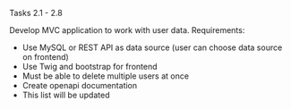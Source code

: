 Tasks 2.1 - 2.8

Develop MVC application to work with user data. Requirements:

 - Use MySQL or REST API as data source (user can choose data source on frontend)
 - Use Twig and bootstrap for frontend
 - Must be able to delete multiple users at once
 - Create openapi documentation
 - This list will be updated